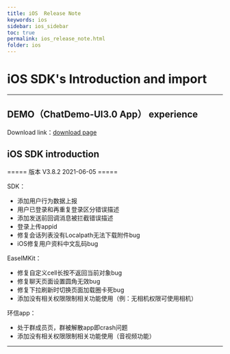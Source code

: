 ```yaml
---
title: iOS  Release Note
keywords: ios
sidebar: ios_sidebar
toc: true
permalink: ios_release_note.html
folder: ios
---
```

# iOS SDK's Introduction and import

------------------------------------------------------------------------

## DEMO（ChatDemo-UI3.0 App） experience


Download link：[download page](http://www.easemob.com/download/im)

## iOS SDK introduction
===== 版本 V3.8.2 2021-06-05 =====

SDK：

  * 添加用户行为数据上报
  * 用户已登录和再重复登录区分错误描述
  * 添加发送前回调消息被拦截错误描述
  * 登录上传appid
  * 修复会话列表没有Localpath无法下载附件bug 
  * iOS修复用户资料中文乱码bug

EaseIMKit：

  * 修复自定义cell长按不返回当前对象bug
  * 修复聊天页面设置圆角无效bug
  * 修复下拉刷新时切换页面加载圈卡死bug
  * 添加没有相关权限限制相关功能使用（例：无相机权限可使用相机）

环信app：

  * 处于群成员页，群被解散app即crash问题
  * 添加没有相关权限限制相关功能使用（音视频功能）

------------------------------------------------------------------------

